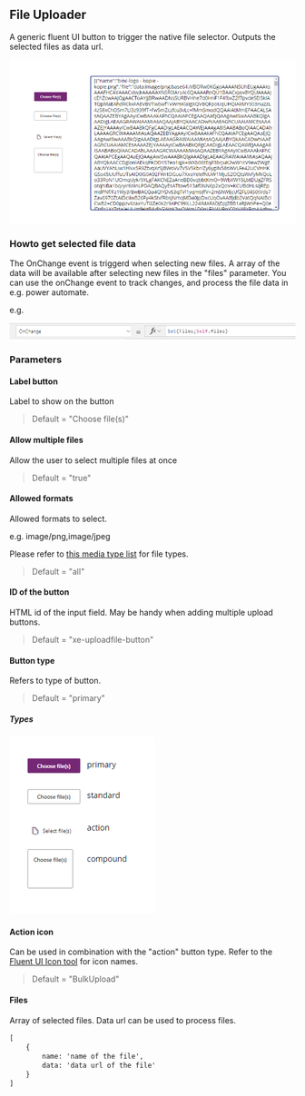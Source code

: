 ## File Uploader

A generic fluent UI button to trigger the native file selector. Outputs the selected files as data url.

![Screenshot FileUploader](../docs/images/screenshot_pcf.png)

### Howto get selected file data

The OnChange event is triggerd when selecting new files.
A array of the data will be available after selecting new files in the "files" parameter.
You can use the onChange event to track changes, and process the file data in e.g. power automate.

e.g.

![onChange Formula](../docs/images/screenshot_pcf3.png)

### Parameters

#### Label button

Label to show on the button

> Default = "Choose file(s)"

#### Allow multiple files

Allow the user to select multiple files at once

> Default = "true"

#### Allowed formats

Allowed formats to select.

e.g. image/png,image/jpeg

Please refer to [this media type list](http://www.iana.org/assignments/media-types/media-types.xhtml) for file types.

> Default = "all"

#### ID of the button

HTML id of the input field.
May be handy when adding multiple upload buttons.

> Default = "xe-uploadfile-button"

#### Button type

Refers to type of button.

> Default = "primary"

##### Types

![Button types](../docs/images/screenshot_pcf2.png)

#### Action icon

Can be used in combination with the "action" button type.
Refer to the [Fluent UI Icon tool](https://uifabricicons.azurewebsites.net/) for icon names.

> Default = "BulkUpload"

#### Files

Array of selected files.
Data url can be used to process files.

```
[
    {
        name: 'name of the file',
        data: 'data url of the file'
    }
]
```
